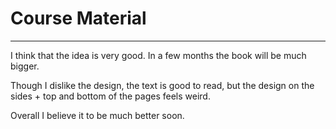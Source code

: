 # Course Material

---

I think that the idea is very good. In a few months the book will be much bigger.

Though I dislike the design, the text is good to read, but the design on the sides + top and bottom of the pages feels weird.

Overall I believe it to be much better soon.



